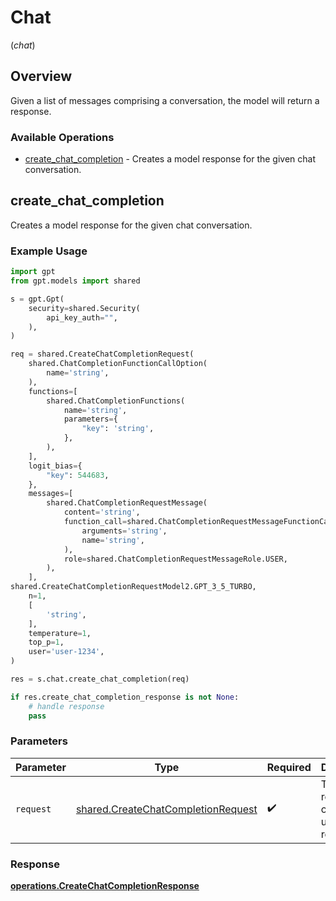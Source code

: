 # Chat
(*chat*)

## Overview

Given a list of messages comprising a conversation, the model will return a response.

### Available Operations

* [create_chat_completion](#create_chat_completion) - Creates a model response for the given chat conversation.

## create_chat_completion

Creates a model response for the given chat conversation.

### Example Usage

```python
import gpt
from gpt.models import shared

s = gpt.Gpt(
    security=shared.Security(
        api_key_auth="",
    ),
)

req = shared.CreateChatCompletionRequest(
    shared.ChatCompletionFunctionCallOption(
        name='string',
    ),
    functions=[
        shared.ChatCompletionFunctions(
            name='string',
            parameters={
                "key": 'string',
            },
        ),
    ],
    logit_bias={
        "key": 544683,
    },
    messages=[
        shared.ChatCompletionRequestMessage(
            content='string',
            function_call=shared.ChatCompletionRequestMessageFunctionCall(
                arguments='string',
                name='string',
            ),
            role=shared.ChatCompletionRequestMessageRole.USER,
        ),
    ],
shared.CreateChatCompletionRequestModel2.GPT_3_5_TURBO,
    n=1,
    [
        'string',
    ],
    temperature=1,
    top_p=1,
    user='user-1234',
)

res = s.chat.create_chat_completion(req)

if res.create_chat_completion_response is not None:
    # handle response
    pass
```

### Parameters

| Parameter                                                                                | Type                                                                                     | Required                                                                                 | Description                                                                              |
| ---------------------------------------------------------------------------------------- | ---------------------------------------------------------------------------------------- | ---------------------------------------------------------------------------------------- | ---------------------------------------------------------------------------------------- |
| `request`                                                                                | [shared.CreateChatCompletionRequest](../../models/shared/createchatcompletionrequest.md) | :heavy_check_mark:                                                                       | The request object to use for the request.                                               |


### Response

**[operations.CreateChatCompletionResponse](../../models/operations/createchatcompletionresponse.md)**

